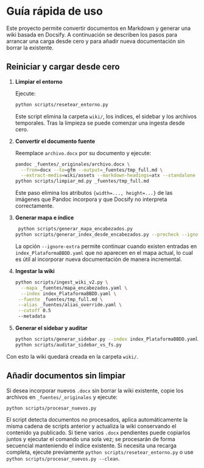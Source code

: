 # Guía rápida de uso

Este proyecto permite convertir documentos en Markdown y generar una wiki basada en Docsify. A continuación se describen los pasos para arrancar una carga desde cero y para añadir nueva documentación sin borrar la existente.

## Reiniciar y cargar desde cero

1. **Limpiar el entorno**

   Ejecute:

   ```bash
   python scripts/resetear_entorno.py
   ```

   Este script elimina la carpeta `wiki/`, los índices, el sidebar y los archivos temporales. Tras la limpieza se puede comenzar una ingesta desde cero.

2. **Convertir el documento fuente**

   Reemplace `archivo.docx` por su documento y ejecute:

   ```bash
   pandoc _fuentes/_originales/archivo.docx \
     --from=docx --to=gfm --output=_fuentes/tmp_full.md \
     --extract-media=wiki/assets --markdown-headings=atx --standalone --wrap=none
   python scripts/limpiar_md.py _fuentes/tmp_full.md
   ```
   Este paso elimina los atributos `{width=..., height=...}` de las imágenes
   que Pandoc incorpora y que Docsify no interpreta correctamente.

3. **Generar mapa e índice**

   ```bash
    python scripts/generar_mapa_encabezados.py
   python scripts/generar_index_desde_encabezados.py --precheck --ignore-extra
   ```
   La opción `--ignore-extra` permite continuar cuando existen entradas en
   `index_PlataformaBBDD.yaml` que no aparecen en el mapa actual, lo cual es
   útil al incorporar nueva documentación de manera incremental.

4. **Ingestar la wiki**

   ```bash
   python scripts/ingest_wiki_v2.py \
     --mapa _fuentes/mapa_encabezados.yaml \
     --index index_PlataformaBBDD.yaml \
    --fuente _fuentes/tmp_full.md \
    --alias _fuentes/alias_override.yaml \
    --cutoff 0.5
    --metadata
   ```

5. **Generar el sidebar y auditar**

   ```bash
   python scripts/generar_sidebar.py --index index_PlataformaBBDD.yaml --out _sidebar.md --tolerant
   python scripts/auditar_sidebar_vs_fs.py
   ```

Con esto la wiki quedará creada en la carpeta `wiki/`.

## Añadir documentos sin limpiar

Si desea incorporar nuevos `.docx` sin borrar la wiki existente, copie los archivos en `_fuentes/_originales` y ejecute:

```bash
python scripts/procesar_nuevos.py
```

El script detecta documentos no procesados, aplica automáticamente la misma cadena de scripts anterior y actualiza la wiki conservando el contenido ya publicado.
Si tiene varios `.docx` pendientes puede copiarlos juntos y ejecutar el comando una sola vez; se procesarán de forma secuencial manteniendo el índice existente.
Si necesita una recarga completa, ejecute previamente `python scripts/resetear_entorno.py` o use `python scripts/procesar_nuevos.py --clean`.
